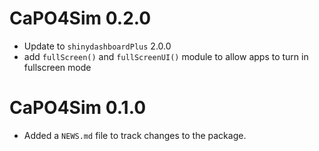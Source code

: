 # CaPO4Sim 0.2.0
- Update to `shinydashboardPlus` 2.0.0
- add `fullScreen()` and `fullScreenUI()` module to allow apps to turn in fullscreen mode



# CaPO4Sim 0.1.0

* Added a `NEWS.md` file to track changes to the package.
